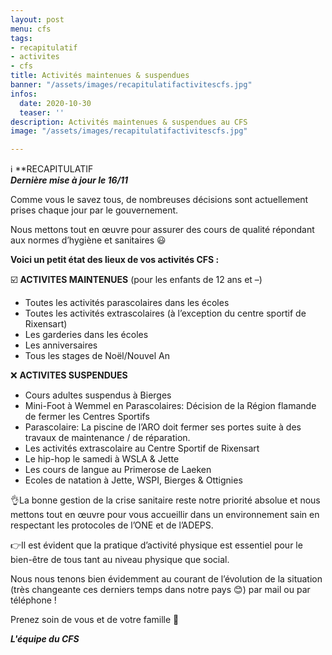 ```yaml
---
layout: post
menu: cfs
tags:
- recapitulatif
- activites
- cfs
title: Activités maintenues & suspendues
banner: "/assets/images/recapitulatifactivitescfs.jpg"
infos:
  date: 2020-10-30
  teaser: ''
description: Activités maintenues & suspendues au CFS
image: "/assets/images/recapitulatifactivitescfs.jpg"

---
```

ℹ️ **RECAPITULATIF  
**_Dernière mise à jour le 16/11_**

Comme vous le savez tous, de nombreuses décisions sont actuellement prises chaque jour par le gouvernement.

Nous mettons tout en œuvre pour assurer des cours de qualité répondant aux normes d’hygiène et sanitaires 😃

**Voici un petit état des lieux de vos activités CFS :**

☑️ **ACTIVITES MAINTENUES** (pour les enfants de 12 ans et –)

* Toutes les activités parascolaires dans les écoles
* Toutes les activités extrascolaires (à l’exception du centre sportif de Rixensart)
* Les garderies dans les écoles
* Les anniversaires
* Tous les stages de Noël/Nouvel An

❌ **ACTIVITES SUSPENDUES**

* Cours adultes suspendus à Bierges
* Mini-Foot à Wemmel en Parascolaires: Décision de la Région flamande de fermer les Centres Sportifs
* Parascolaire: La piscine de l’ARO doit fermer ses portes suite à des travaux de maintenance / de réparation.
* Les activités extrascolaire au Centre Sportif de Rixensart
* Le hip-hop le samedi à WSLA & Jette
* Les cours de langue au Primerose de Laeken
* Ecoles de natation à Jette, WSPI, Bierges & Ottignies

👌La bonne gestion de la crise sanitaire reste notre priorité absolue et nous mettons tout en œuvre pour vous accueillir dans un environnement sain en respectant les protocoles de l’ONE et de l’ADEPS.

👉Il est évident que la pratique d’activité physique est essentiel pour le bien-être de tous tant au niveau physique que social.

Nous nous tenons bien évidemment au courant de l’évolution de la situation (très changeante ces derniers temps dans notre pays 😊) par mail ou par téléphone !

Prenez soin de vous et de votre famille 🥰

**_L'équipe du CFS_**
